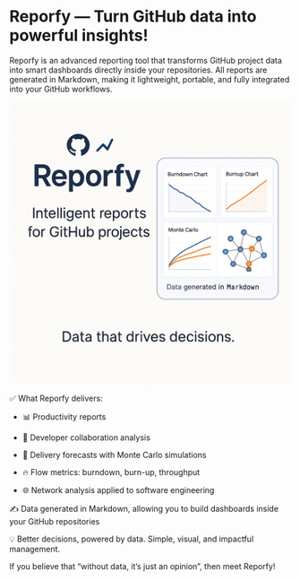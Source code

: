 # Reporfy — Turn GitHub data into powerful insights!

Reporfy is an advanced reporting tool that transforms GitHub project data into smart dashboards directly inside your repositories. All reports are generated in Markdown, making it lightweight, portable, and fully integrated into your GitHub workflows.

![reportfy](./reportfy_en.png)

✅ What Reporfy delivers:

* 📊 Productivity reports

* 🤝 Developer collaboration analysis

* 🔮 Delivery forecasts with Monte Carlo simulations

* 🔥 Flow metrics: burndown, burn-up, throughput

* 🌐 Network analysis applied to software engineering

✍️ Data generated in Markdown, allowing you to build dashboards inside your GitHub repositories

💡 Better decisions, powered by data. Simple, visual, and impactful management.

If you believe that “without data, it’s just an opinion”, then meet Reporfy!
